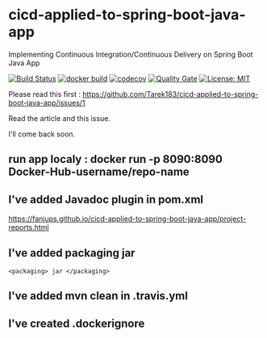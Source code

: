 # cicd-applied-to-spring-boot-java-app
Implementing Continuous Integration/Continuous Delivery on Spring Boot Java App 

[![Build Status](https://travis-ci.com/Tarek183/cicd-applied-to-spring-boot-java-app.svg)](https://travis-ci.com/Tarek183/cicd-applied-to-spring-boot-java-app)
[![docker build](https://img.shields.io/docker/cloud/build/tarekbettaieb/cicd-applied-to-spring-boot-java-app)](https://cloud.docker.com/u/tarekbettaieb/repository/docker/tarekbettaieb/cicd-applied-to-spring-boot-java-app)
[![codecov](https://codecov.io/gh/Tarek183/cicd-applied-to-spring-boot-java-app/branch/main/graph/badge.svg)](https://codecov.io/gh/Tarek183/cicd-applied-to-spring-boot-java-app)
[![Quality Gate](https://sonarcloud.io/api/project_badges/measure?project=cicd-applied-to-spring-boot-java-app1&metric=alert_status)](https://sonarcloud.io/dashboard/index/com.cicd:cicd-applied-to-spring-boot-java-app1)
[![License: MIT](https://img.shields.io/badge/License-MIT-yellow.svg)](https://opensource.org/licenses/MIT)


Please read this first : https://github.com/Tarek183/cicd-applied-to-spring-boot-java-app/issues/1

Read the article and this issue.

I'll come back soon.

## run app localy : docker run -p 8090:8090 Docker-Hub-username/repo-name

## I've added Javadoc plugin in pom.xml

https://fanjups.github.io/cicd-applied-to-spring-boot-java-app/project-reports.html

## I've added packaging jar 

```
<packaging> jar </packaging>
```

## I've added mvn clean in .travis.yml

## I've created .dockerignore
